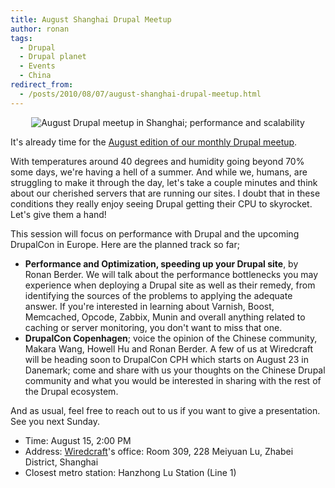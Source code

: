 ```yaml
---
title: August Shanghai Drupal Meetup
author: ronan
tags:
  - Drupal
  - Drupal planet
  - Events
  - China
redirect_from:
  - /posts/2010/08/07/august-shanghai-drupal-meetup.html
---
```


<p align='center'><img alt='August Drupal meetup in Shanghai; performance and scalability' src='//wiredcraft.com/images/posts/shanghai_meetup.jpg'/></p>

It's already time for the [August edition of our monthly Drupal meetup](http://groups.drupal.org/node/85429).

<!--more-->

With temperatures around 40 degrees and humidity going beyond 70% some days, we're having a hell of a summer. And while we, humans, are struggling to make it through the day, let's take a couple minutes and think about our cherished servers that are running our sites. I doubt that in these conditions they really enjoy seeing Drupal getting their CPU to skyrocket. Let's give them a hand!

This session will focus on performance with Drupal and the upcoming DrupalCon in Europe. Here are the planned track so far;

* **Performance and Optimization, speeding up your Drupal site**, by Ronan Berder. We will talk about the performance bottlenecks you may experience when deploying a Drupal site as well as their remedy, from identifying the sources of the problems to applying the adequate answer. If you're interested in learning about Varnish, Boost, Memcached, Opcode, Zabbix, Munin and overall anything related to caching or server monitoring, you don't want to miss that one.
* **DrupalCon Copenhagen**; voice the opinion of the Chinese community, Makara Wang, Howell Hu and Ronan Berder. A few of us at Wiredcraft will be heading soon to DrupalCon CPH which starts on August 23 in Danemark; come and share with us your thoughts on the Chinese Drupal community and what you would be interested in sharing with the rest of the Drupal ecosystem.

And as usual, feel free to reach out to us if you want to give a presentation. See you next Sunday.

* Time: August 15, 2:00 PM
* Address: <a href="http://wiredcraft.com">Wiredcraft</a>'s office: Room 309, 228 Meiyuan Lu, Zhabei District, Shanghai
* Closest metro station: Hanzhong Lu Station (Line 1)
